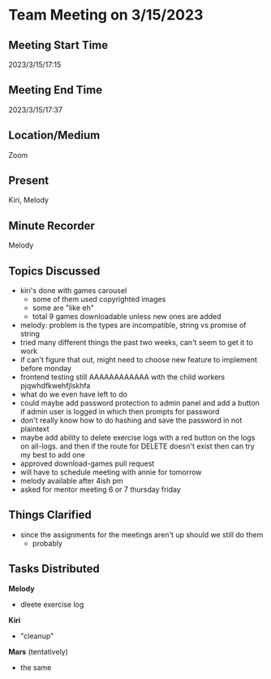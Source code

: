 # Team Meeting on 3/15/2023

## Meeting Start Time
2023/3/15/17:15

## Meeting End Time
2023/3/15/17:37

## Location/Medium
Zoom

## Present
Kiri, Melody

## Minute Recorder
Melody

## Topics Discussed
- kiri's done with games carousel
  - some of them used copyrighted images
  - some are "like eh"
  - total 9 games downloadable unless new ones are added
- melody: problem is the types are incompatible, string vs promise of string
- tried many different things the past two weeks, can't seem to get it to work
- if can't figure that out, might need to choose new feature to implement before monday
- frontend testing still AAAAAAAAAAAA with the child workers pjqwhdfkwehfjlskhfa
- what do we even have left to do
- could maybe add password protection to admin panel and add a button if admin user is logged in which then prompts for password
- don't really know how to do hashing and save the password in not plaintext
- maybe add ability to delete exercise logs with a red button on the logs on all-logs. and then if the route for DELETE doesn't exist then can try my best to add one
- approved download-games pull request
- will have to schedule meeting with annie for tomorrow
- melody available after 4ish pm
- asked for mentor meeting 6 or 7 thursday friday
## Things Clarified
- since the assignments for the meetings aren't up should we still do them
  - probably
## Tasks Distributed
**Melody**
- dleete exercise log

**Kiri**
- "cleanup"

**Mars** (tentatively)
- the same
